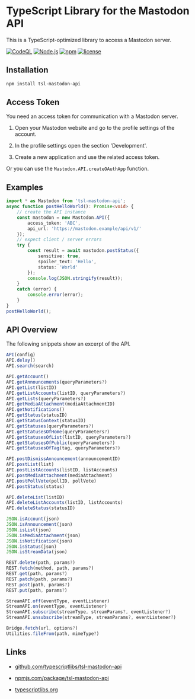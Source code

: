 TypeScript Library for the Mastodon API
=======================================

This is a TypeScript-optimized library to access a Mastodon server.



[![CodeQL](https://github.com/typescriptlibs/tsl-mastodon-api/workflows/CodeQL/badge.svg)](https://github.com/typescriptlibs/tsl-mastodon-api/actions/workflows/codeql.yml)
[![Node.js](https://github.com/typescriptlibs/tsl-mastodon-api/workflows/Node.js/badge.svg)](https://github.com/typescriptlibs/tsl-mastodon-api/actions/workflows/node.js.yml)
[![npm](https://img.shields.io/npm/v/tsl-mastodon-api.svg)](https://www.npmjs.com/package/tsl-mastodon-api)
[![license](https://img.shields.io/npm/l/tsl-mastodon-api.svg)](https://github.com/typescriptlibs/tsl-mastodon-api/blob/main/LICENSE.md)



Installation
------------

```sh
npm install tsl-mastodon-api
```



Access Token
------------

You need an access token for communication with a Mastodon server.

1. Open your Mastodon website and go to the profile settings of the account.

2. In the profile settings open the section 'Development'.

3. Create a new application and use the related access token.

Or you can use the `Mastodon.API.createOAuthApp` function.



Examples
--------

```ts
import * as Mastodon from 'tsl-mastodon-api';
async function postHelloWorld(): Promise<void> {
    // create the API instance
    const mastodon = new Mastodon.API({
        access_token: 'ABC',
        api_url: 'https://mastodon.example/api/v1/'
    });
    // expect client / server errors
    try {
        const result = await mastodon.postStatus({
            sensitive: true,
            spoiler_text: 'Hello',
            status: 'World'
        });
        console.log(JSON.stringify(result));
    }
    catch (error) {
        console.error(error);
    }
}
postHelloWorld();
```



API Overview
------------

The following snippets show an excerpt of the API.

```TypeScript
API(config)
API.delay()
API.search(search)

API.getAccount()
API.getAnnouncements(queryParameters?)
API.getList(listID)
API.getListAccounts(listID, queryParameters?)
API.getLists(queryParameters?)
API.getMediaAttachment(mediaAttachmentID)
API.getNotifications()
API.getStatus(statusID)
API.getStatusContext(statusID)
API.getStatuses(queryParameters?)
API.getStatusesOfHome(queryParameters?)
API.getStatusesOfList(listID, queryParameters?)
API.getStatusesOfPublic(queryParameters?)
API.getStatusesOfTag(tag, queryParameters?)

API.postDismissAnnouncement(announcementID)
API.postList(list)
API.postListAccounts(listID, listAccounts)
API.postMediaAttachment(mediaAttachment)
API.postPollVote(pollID, pollVote)
API.postStatus(status)

API.deleteList(listID)
API.deleteListAccounts(listID, listAccounts)
API.deleteStatus(statusID)
```

```TypeScript
JSON.isAccount(json)
JSON.isAnnouncement(json)
JSON.isList(json)
JSON.isMediaAttachment(json)
JSON.isNotification(json)
JSON.isStatus(json)
JSON.isStreamData(json)
```

```TypeScript
REST.delete(path, params?)
REST.fetch(method, path, params?)
REST.get(path, params?)
REST.patch(path, params?)
REST.post(path, params?)
REST.put(path, params?)
```

```TypeScript
StreamAPI.off(eventType, eventListener)
StreamAPI.on(eventType, eventListener)
StreamAPI.subscribe(streamType, streamParams?, eventListener?)
StreamAPI.unsubscribe(streamType, streamParams?, eventListener?)
```

```TypeScript
Bridge.fetch(url, options?)
Utilities.fileFrom(path, mimeType?)
```



Links
-----

* [github.com/typescriptlibs/tsl-mastodon-api](https://github.com/typescriptlibs/tsl-mastodon-api/releases)

* [npmjs.com/package/tsl-mastodon-api](https://www.npmjs.com/package/tsl-mastodon-api)

* [typescriptlibs.org](https://typescriptlibs.org/)
